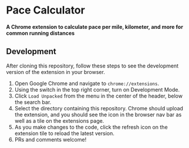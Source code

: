 # Pace Calculator

#### A Chrome extension to calculate pace per mile, kilometer, and more for common running distances

## Development

After cloning this repository, follow these steps to see the development version of the extension in your browser.

1.  Open Google Chrome and navigate to `chrome://extensions`.
2.  Using the switch in the top right corner, turn on Development Mode.
3.  Click `Load Unpacked` from the menu in the center of the header, below the search bar.
4.  Select the directory containing this repository. Chrome should upload the extension, and you should see the icon in the browser nav bar as well as a tile on the extensions page.
5.  As you make changes to the code, click the refresh icon on the extension tile to reload the latest version.
6.  PRs and comments welcome!

